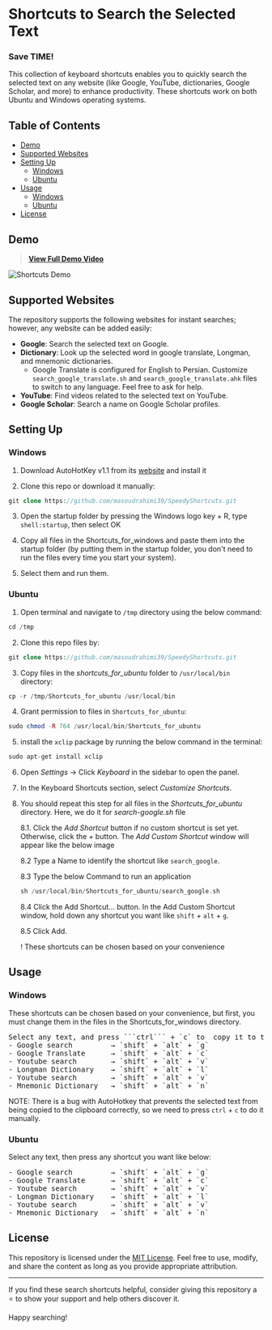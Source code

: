 # Shortcuts to  Search the Selected Text

### Save TIME!

This collection of keyboard shortcuts enables you to quickly search the selected text on any website (like Google, YouTube, dictionaries, Google Scholar, and more) to enhance productivity. These shortcuts work on both Ubuntu and Windows operating systems.


## Table of Contents

- [Demo](#demo)
- [Supported Websites](#supported-websites)
- [Setting Up](#setting-up)
  - [Windows](#Windows)
  - [Ubuntu](#Ubuntu)
- [Usage](#usage)
  -  [Windows](#Windows)
  -  [Ubuntu](#Ubuntu)
- [License](#license)


## Demo


[comment]: # (TODO: add gif and video )


> [**View Full Demo Video**](demo_video.mp4)



![Shortcuts Demo](demo.gif)



## Supported Websites

The repository supports the following websites for instant searches; however, any website can be added easily:

- **Google**: Search the selected text on Google.
- **Dictionary**: Look up the selected word in google translate, Longman, and mnemonic dictionaries.
    - Google Translate is configured for English to Persian. Customize `search_google_translate.sh` and `search_google_translate.ahk` files to switch to any language. Feel free to ask for help.
- **YouTube**: Find videos related to the selected text on YouTube.
- **Google Scholar**: Search a name on Google Scholar profiles.


## Setting Up

### Windows

1. Download AutoHotKey v1.1 from its [website](https://www.autohotkey.com/) and install it

2. Clone this repo or download it manually:
```php
git clone https://github.com/masoudrahimi39/SpeedyShortcuts.git
   ```
3. Open the startup folder by pressing the Windows logo key + R, type `shell:startup`, then select OK

4. Copy all files in the Shortcuts_for_windows and paste them into the startup folder (by putting them in the startup folder, you don't need to run the files every time you start your system).

5. Select them and run them.


### Ubuntu

1. Open terminal and navigate to `/tmp` directory using the below command:
  ```php
cd /tmp
```
2. Clone this repo files by:
  ```php
git clone https://github.com/masoudrahimi39/SpeedyShortcuts.git
```
3. Copy files in the *shortcuts_for_ubuntu* folder to `/usr/local/bin` directory:
  ```php
cp -r /tmp/Shortcuts_for_ubuntu /usr/local/bin
```
4. Grant permission to files in `Shortcuts_for_ubuntu`:
```php
sudo chmod -R 764 /usr/local/bin/Shortcuts_for_ubuntu
```
5. install the `xclip` package by running the below command in the terminal:
```php
sudo apt-get install xclip
```
6. Open *Settings* -> Click *Keyboard* in the sidebar to open the panel.
7. In the Keyboard Shortcuts section, select *Customize Shortcuts*.
8. You should repeat this step for all files in the *Shortcuts_for_ubuntu* directory. Here, we do it for *search-google.sh* file

   8.1. Click the *Add Shortcut* button if no custom shortcut is set yet. Otherwise, click the *+* button. The *Add Custom Shortcut* window
   will appear like the below image


    [comment]: # (TODO: add image of ubuntu like what is available in notion)

   8.2 Type a Name to identify the shortcut like `search_google`.

   8.3 Type the below Command to run an application
     ```php
    sh /usr/local/bin/Shortcuts_for_ubuntu/search_google.sh
    ```

   8.4 Click the Add Shortcut… button. In the Add Custom Shortcut window, hold down any shortcut you want like `shift` + `alt` + `g`. 

   8.5 Click Add.

    ! These shortcuts can be chosen based on your convenience

## Usage




### Windows
These shortcuts can be chosen based on your convenience, but first, you must change them in the files in the Shortcuts_for_windows directory.
<pre>
Select any text, and press ```ctrl``` + `c` to  copy it to the clipboard, then press any shortcut from below:
- Google search         → `shift` + `alt` + `g`
- Google Translate      → `shift` + `alt` + `c`
- Youtube search        → `shift` + `alt` + `v`
- Longman Dictionary    → `shift` + `alt` + `l`
- Youtube search        → `shift` + `alt` + `v`
- Mnemonic Dictionary   → `shift` + `alt` + `n`
</pre>
  NOTE: There is a bug with AutoHotkey that prevents the selected text from being copied to the clipboard correctly, so we need to press `ctrl` + `c` to do it manually.


### Ubuntu

Select any text, then press any shortcut you want like below:
<pre>
- Google search         → `shift` + `alt` + `g`
- Google Translate      → `shift` + `alt` + `c`
- Youtube search        → `shift` + `alt` + `v`
- Longman Dictionary    → `shift` + `alt` + `l`
- Youtube search        → `shift` + `alt` + `v`
- Mnemonic Dictionary   → `shift` + `alt` + `n`
</pre>

## License

This repository is licensed under the [MIT License](LICENSE.md). Feel free to use, modify, and share the content as long as you provide appropriate attribution.

---

If you find these search shortcuts helpful, consider giving this repository a ⭐ to show your support and help others discover it.

Happy searching!

